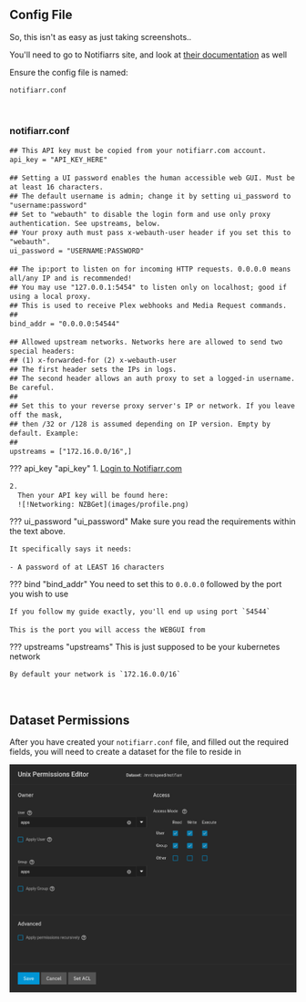 ## Config File

So, this isn't as easy as just taking screenshots.. 

You'll need to go to Notifiarrs site, and look at [their documentation](https://notifiarr.wiki/en/Client/Configuration) as well

Ensure the config file is named: 

```
notifiarr.conf
```

<br >

### notifiarr.conf
```
## This API key must be copied from your notifiarr.com account.
api_key = "API_KEY_HERE"

## Setting a UI password enables the human accessible web GUI. Must be at least 16 characters.
## The default username is admin; change it by setting ui_password to "username:password"
## Set to "webauth" to disable the login form and use only proxy authentication. See upstreams, below.
## Your proxy auth must pass x-webauth-user header if you set this to "webauth".
ui_password = "USERNAME:PASSWORD"

## The ip:port to listen on for incoming HTTP requests. 0.0.0.0 means all/any IP and is recommended!
## You may use "127.0.0.1:5454" to listen only on localhost; good if using a local proxy.
## This is used to receive Plex webhooks and Media Request commands.
##
bind_addr = "0.0.0.0:54544"

## Allowed upstream networks. Networks here are allowed to send two special headers:
## (1) x-forwarded-for (2) x-webauth-user
## The first header sets the IPs in logs.
## The second header allows an auth proxy to set a logged-in username. Be careful.
##
## Set this to your reverse proxy server's IP or network. If you leave off the mask,
## then /32 or /128 is assumed depending on IP version. Empty by default. Example:
##
upstreams = ["172.16.0.0/16",]
```

??? api_key "api_key"
    1. 
        [Login to Notifiarr.com](https://notifiarr.com/profile.php)

    2. 
      Then your API key will be found here:
      ![!Networking: NZBGet](images/profile.png)

??? ui_password "ui_password"
    Make sure you read the requirements within the text above.

    It specifically says it needs:

    - A password of at LEAST 16 characters

??? bind "bind_addr"
    You need to set this to `0.0.0.0` followed by the port you wish to use

    If you follow my guide exactly, you'll end up using port `54544`

    This is the port you will access the WEBGUI from

??? upstreams "upstreams"
    This is just supposed to be your kubernetes network
    
    By default your network is `172.16.0.0/16`


<br />

## Dataset Permissions

After you have created your `notifiarr.conf` file, and filled out the required fields, you will need to create a dataset for the file to reside in

![!Networking: NZBGet](images/storage_permissions.png)

<br />